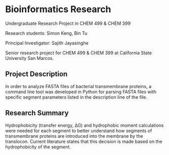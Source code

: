 # Bioinformatics Research 
Undergraduate Research Project in CHEM 499 & CHEM 399

Research students: Simon Keng, Bin Tu

Principal Investigator: Sajith Jayasinghe

Senior research project for CHEM 499 & CHEM 399 at California State University San Marcos. 

## Project Description
In order to analyze FASTA files of bacterial transmembrane proteins, a command line tool was developed in Python for parsing FASTA files with specific segment parameters listed in the description line of the file. 

## Research Summary
Hydrophobicity (transfer energy, ΔG) and hydrophobic moment calculations were needed for each segment to better understand how segments of transmembrane proteins are introduced into the membrane by the translocon. Current literature states that this decision is made based on the hydrophobicity of the segment. 



